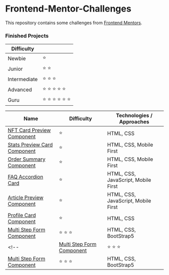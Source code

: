 # Frontend-Mentor-Challenges

This repository contains some challenges from [Frontend Mentors](https://www.frontendmentor.io/challenges). 

### Finished Projects

|Difficulty | |
|---|---|
| Newbie | :star: |
| Junior | :star: :star: |
| Intermediate | :star: :star: :star:  |
| Advanced | :star: :star: :star: :star: :star: |
| Guru | :star: :star: :star: :star: :star: :star: |

|Name|Difficulty| Technologies / Approaches |
|---|---|---|
|  [NFT Card Preview Component](https://yanyan-alien.github.io/FrontendMentor/NFT%20Card%20Preview%20Component/index.html) | :star:   | HTML, CSS |
|  [Stats Preview Card Component](https://yanyan-alien.github.io/FrontendMentor/Stats%20Preview%20Card%20Component/index.html) | :star:   | HTML, CSS, Mobile First |
|  [Order Summary Component](https://yanyan-alien.github.io/FrontendMentor/order-summary-component-main/index.html) | :star:   | HTML, CSS, Mobile First |
|  [FAQ Accordion Card](https://yanyan-alien.github.io/FrontendMentor/faq-accordion-card-main/index.html) | :star:   | HTML, CSS, JavaScript, Mobile First |
|  [Article Preview Component](https://yanyan-alien.github.io/FrontendMentor/article-preview-component-master/index.html) | :star:   | HTML, CSS, JavaScript, Mobile First |
|  [Profile Card Component](https://yanyan-alien.github.io/FrontendMentor/profile-card-component-main/index.html) | :star:   | HTML, CSS |
|  [Multi Step Form Component](https://yanyan-alien.github.io/FrontendMentor/multi-step-form-main/index.html) | :star: :star: :star:  | HTML, CSS, BootStrap5 |
<!-- |  [Multi Step Form Component](https://yanyan-alien.github.io/FrontendMentor/multi-step-form-main/index.html) | :star: :star: :star:  | HTML, CSS, BootStrap5 |
|  [Multi Step Form Component](https://yanyan-alien.github.io/FrontendMentor/multi-step-form-main/index.html) | :star: :star: :star:  | HTML, CSS, BootStrap5 | -->